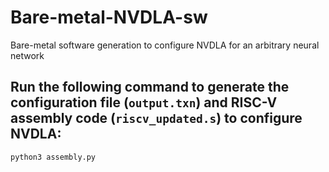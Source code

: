 # Bare-metal-NVDLA-sw
Bare-metal software generation to configure NVDLA for an arbitrary neural network  

## Run the following command to generate the configuration file (`output.txn`) and RISC-V assembly code (`riscv_updated.s`) to configure NVDLA:
```bash
python3 assembly.py
